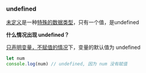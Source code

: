 ### undefined

<u>未定义</u>是一种<u>特殊的数据类型</u>，只有一个值，是undefined

**什么情况出现 undefined？**

<u>只声明变量，不赋值的情况</u>下，变量的默认值为 undefined 

~~~javascript
let num
console.log(num) // undefined, 因为 num 没有赋值
~~~

